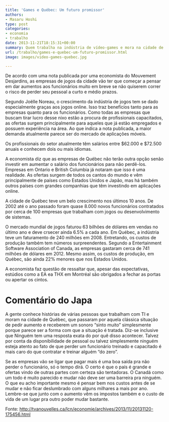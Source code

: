 ```yaml
---
title: 'Games e Québec: Um futuro promissor'
authors:
- Masaru Hoshi
type: post
categories:
- economia
- trabalho
date: 2013-11-21T18:15:31+00:00
summary: Quem trabalha na indústria de vídeo-games e mora na cidade de Québec, pode vir a ter motivos para comemorar dentro em breve, segundo uma nota publicada recentemente sobre o mercado.
url: /trabalho/games-e-quebec-um-futuro-promissor.html
image: images/video-games-quebec.jpg

---
```

De acordo com uma nota publicada por uma economista do Mouvement Desjardins, as empresas de jogos da cidade vão ter que começar a pensar em dar aumentos aos funcionários muito em breve se não quiserem correr o risco de perder seu pessoal a curto e médio prazos.

Segundo Joëlle Noreau, o crescimento da indústria de jogos tem se dado especialmente graças aos jogos online. Isso traz benefícios tanto para as empresas quanto para os funcionários. Como todas as empresas que buscam tirar lucro desse nixo estão a procura de profissionais capacitados, as ofertas surgem principalmente para aqueles que já estão empregados e possuem experiência na área. Ao que indica a nota publicada, a maior demanda atualmente parece ser do mercado de aplicações móveis.

Os profissionais do setor atualmente têm salários entre $62.000 e $72.500 anuais e conhecem dois ou mais idiomas.

A economista diz que as empresas de Québec não terão outra opção senão investir em aumentar o salário dos funcionários para não perdê-los. Empresas em Ontario e British Columbia já notaram que isso é uma realidade. As ofertas surgem de todos os cantos do mundo e vêm principalmente de países como Estados Unidos e Japão, mas há também outros países com grandes companhias que têm investindo em aplicações online.

A cidade de Québec teve um belo crescimento nos últimos 10 anos. De 2002 até o ano passado foram quase 8.000 novos funcionários contratados por cerca de 100 empresas que trabalham com jogos ou desenvolvimento de sistemas.

O mercado mundial de jogos faturou 63 bilhões de dólares em vendas no último ano e deve crsecer ainda 6.5% a cada ano. Em Québec, a indústria teve um faturamento de 240 milhões em 2008. Entretando, os custos de produção também tem números surpreendentes. Segundo a Entertainment Software Association of Canada, as empresas gastaram cerca de 741 milhões de dólares em 2012. Mesmo assim, os custos de produção, em Québec, são ainda 22% menores que nos Estados Unidos.

A economista faz questão de ressaltar que, apesar das expectativas, estúdios como a EA ea THX em Montréal são obrigados a fechar as portas ou apertar os cintos.

# Comentário do Japa

A gente conhece histórias de várias pessoas que trabalham com TI e moram na cidade de Québec, que passaram por aquela clássica situação de pedir aumento e receberem um sonoro &#8220;sinto muito&#8221; simplesmente porque parece ser a forma com que a situação é tratada. Diz-se inclusive que Ninguém tem uma resposta exata do por quê disso acontecer. Talvez por conta da disponibilidade de pessoal ou talvez simplesmente ninguém esteja atento ao fato de que perder um funcionário treinado e capacitado é mais caro do que contratar e treinar alguém &#8220;do zero&#8221;.

Se as empresas vão se ligar que pagar mais é uma boa saída pra não perder o funcionário, só o tempo dirá. O certo é que o país é grande e ofertas vindo de outras partes com certeza são tentadoras. O Canadá como um todo é muito parecido e mudar não deve ser uma barreira pra ninguém. O que eu acho importante mesmo é pensar bem nos custos antes de se mudar e não ficar deslumbrado com alguns milhares a mais por ano. Lembre-se que junto com o aumento vêm os impostos também e o custo de vida de um lugar pra outro poder mudar bastante.

Fonte: <a href="http://tvanouvelles.ca/lcn/economie/archives/2013/11/20131120-175456.html" target="_blank">http://tvanouvelles.ca/lcn/economie/archives/2013/11/20131120-175456.html</a>